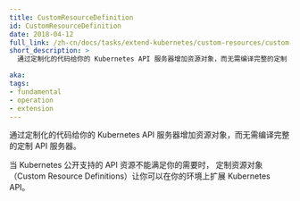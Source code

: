 ```yaml
---
title: CustomResourceDefinition
id: CustomResourceDefinition
date: 2018-04-12
full_link: /zh-cn/docs/tasks/extend-kubernetes/custom-resources/custom-resource-definitions/
short_description: >
  通过定制化的代码给你的 Kubernetes API 服务器增加资源对象，而无需编译完整的定制 API 服务器。

aka: 
tags:
- fundamental
- operation
- extension
---
```

 
 通过定制化的代码给你的 Kubernetes API 服务器增加资源对象，而无需编译完整的定制 API 服务器。


当 Kubernetes 公开支持的 API 资源不能满足你的需要时，
定制资源对象（Custom Resource Definitions）让你可以在你的环境上扩展 Kubernetes API。
